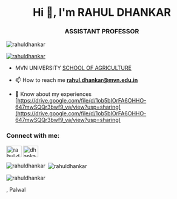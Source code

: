 <h1 align="center">Hi 👋, I'm RAHUL DHANKAR</h1>
<h3 align="center">ASSISTANT PROFESSOR</h3>

<p align="left"> <img src="https://komarev.com/ghpvc/?username=rahuldhankar&label=Profile%20views&color=0e75b6&style=flat" alt="rahuldhankar" /> </p>

<p align="left"> <a href="https://github.com/ryo-ma/github-profile-trophy"><img src="https://github-profile-trophy.vercel.app/?username=rahuldhankar" alt="rahuldhankar" /></a> </p>

- MVN UNIVERSITY [SCHOOL OF AGRICULTURE](https://www.mvn.edu.in/school-of-agriculture/)

- 📫 How to reach me **rahul.dhankar@mvn.edu.in**

- 📄 Know about my experiences [https://drive.google.com/file/d/1ob5bIOrFA6OHHO-647mwSQQr3bwf9_va/view?usp=sharing](https://drive.google.com/file/d/1ob5bIOrFA6OHHO-647mwSQQr3bwf9_va/view?usp=sharing)

<h3 align="left">Connect with me:</h3>
<p align="left">
<a href="https://fb.com/rahul.dhankar61@gmail.com" target="blank"><img align="center" src="https://raw.githubusercontent.com/rahuldkjain/github-profile-readme-generator/master/src/images/icons/Social/facebook.svg" alt="rahul.dhankar61@gmail.com" height="30" width="40" /></a>
<a href="https://instagram.com/dhankar.96" target="blank"><img align="center" src="https://raw.githubusercontent.com/rahuldkjain/github-profile-readme-generator/master/src/images/icons/Social/instagram.svg" alt="dhankar.96" height="30" width="40" /></a>
</p>

<p><img align="left" src="https://github-readme-stats.vercel.app/api/top-langs?username=rahuldhankar&show_icons=true&locale=en&layout=compact" alt="rahuldhankar" /></p>

<p>&nbsp;<img align="center" src="https://github-readme-stats.vercel.app/api?username=rahuldhankar&show_icons=true&locale=en" alt="rahuldhankar" /></p>

<p><img align="center" src="https://github-readme-streak-stats.herokuapp.com/?user=rahuldhankar&" alt="rahuldhankar" /></p>
, Palwal 
